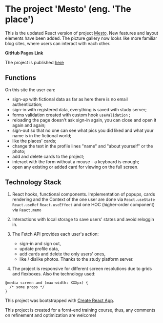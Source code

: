 # The project 'Меsto' (eng. 'The place')

This is the updated React version of project [Mesto](https://github.com/barbylka/mesto-react). New features and layout elements have been added. The picture gallery now looks like more familiar blog sites, where users can interact with each other.

**GitHub Pages Link**

The project is published [here](https://barbylka.github.io/react-mesto-auth/)

## Functions

On this site the user can:

- sign-up with fictional data as far as here there is no email authentication;
- sign-in with registered data, everything is saved with study server;
- forms validation created with custom hook `useValidation` ;
- reloading the page doesn't ask sign-in again, you can close and open it again and again;
- sign-out so that no one can see what pics you did liked and what your name is in the fictional world;
- like the places' cards;
- change the text in the profile lines "name" and "about yourself" or the photo;
- add and delete cards to the project;
- interact with the form without a mouse - a keyboard is enough;
- open any existing or added card for viewing on the full screen.

## Technology Stack

1. React hooks, functional components. Implementation of popups, cards rendering and the Context of the one user are done via `React.useState` `React.useRef` `React.useEffect` and one HOC (higher-order component) via `React.memo`

2. Interactions with local storage to save users' states and avoid reloggin in.

3. The Fetch API provides each user's action:

   - sign-in and sign out,
   - update profile data,
   - add cards and delete the only users' ones,
   - like / dislike photos. Thanks to the study platform server.

4. The project is responsive for different screen resolutions due to grids and flexboxes. Also the technology used:

```
@media screen and (max-width: XXXpx) {
  /* some props */
}
```

This project was bootstrapped with [Create React App](https://github.com/facebook/create-react-app).

This project is created for a fornt-end training course, thus, any comments on refinement and optimization are welcome!
